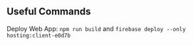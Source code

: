 ## Useful Commands

Deploy Web App: `npm run build` and `firebase deploy --only hosting:client-e0d7b`
